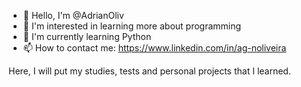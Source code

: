 - 👋 Hello, I'm @AdrianOliv
- 👀 I'm interested in learning more about programming
- 🌱 I'm currently learning Python
- 📫 How to contact me: https://www.linkedin.com/in/ag-noliveira

Here, I will put my studies, tests and personal projects that I learned.
